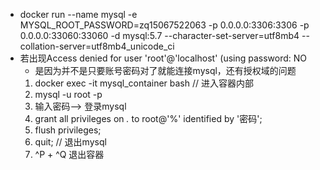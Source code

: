 * docker run --name mysql -e MYSQL_ROOT_PASSWORD=zq15067522063 -p 0.0.0.0:3306:3306 -p 0.0.0.0:33060:33060 -d mysql:5.7 --character-set-server=utf8mb4 --collation-server=utf8mb4_unicode_ci
* 若出现Access denied for user 'root'@'localhost' (using password: NO
    * 是因为并不是只要账号密码对了就能连接mysql，还有授权域的问题
    1. docker exec -it mysql_container bash // 进入容器内部
    2. mysql -u root -p
    3. 输入密码--> 登录mysql
    4. grant all privileges on *.* to root@'%' identified by '密码';
    5. flush privileges;
    6. quit; // 退出mysql
    7. ^P + ^Q 退出容器
    